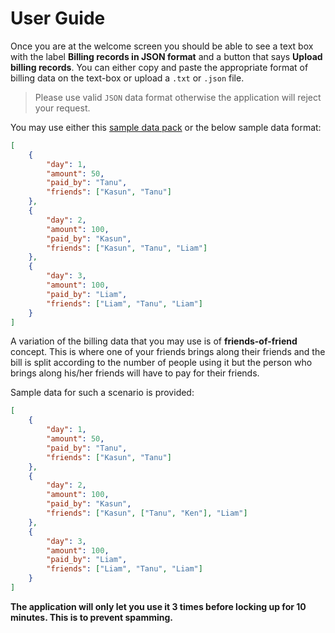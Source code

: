 # User Guide

Once you are at the welcome screen you should be able to see a text box with the label **Billing records in JSON format** and a button that says **Upload billing records**. You can either copy and paste the appropriate format of billing data on the text-box or upload a `.txt` or `.json` file.

> Please use valid `JSON` data format otherwise the application will reject your request.

You may use either this [sample data pack](http://amongfriendsapp.herokuapp.com/data/sample.zip) or the below sample data format:

```json
[
    {
        "day": 1,
        "amount": 50,
        "paid_by": "Tanu",
        "friends": ["Kasun", "Tanu"]
    },
    {
        "day": 2,
        "amount": 100,
        "paid_by": "Kasun",
        "friends": ["Kasun", "Tanu", "Liam"]
    },
    {
        "day": 3,
        "amount": 100,
        "paid_by": "Liam",
        "friends": ["Liam", "Tanu", "Liam"]
    }
]
```

A variation of the billing data that you may use is of **friends-of-friend** concept. This is where one of your friends brings along their friends and the bill is split according to the number of people using it but the person who brings along his/her friends will have to pay for their friends.

Sample data for such a scenario is provided:

```JSON
[
    {
        "day": 1,
        "amount": 50,
        "paid_by": "Tanu",
        "friends": ["Kasun", "Tanu"]
    },
    {
        "day": 2,
        "amount": 100,
        "paid_by": "Kasun",
        "friends": ["Kasun", ["Tanu", "Ken"], "Liam"]
    },
    {
        "day": 3,
        "amount": 100,
        "paid_by": "Liam",
        "friends": ["Liam", "Tanu", "Liam"]
    }
]
```

**The application will only let you use it 3 times before locking up for 10 minutes. This is to prevent spamming.**
